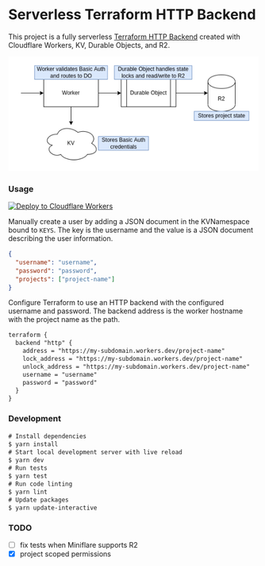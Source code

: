 # Serverless Terraform HTTP Backend

This project is a fully serverless [Terraform HTTP Backend](https://www.terraform.io/language/settings/backends/http) created with Cloudflare Workers, KV, Durable Objects, and R2.


![diagram](./tfstate-edge.drawio.png)

### Usage
[![Deploy to Cloudflare Workers](https://deploy.workers.cloudflare.com/button)](https://deploy.workers.cloudflare.com/?url=https://github.com/broswen/tfstate-edge)

Manually create a user by adding a JSON document in the KVNamespace bound to `KEYS`. The key is the username and the value is a JSON document describing the user information.
```json
{
  "username": "username",
  "password": "password",
  "projects": ["project-name"]
}
```

Configure Terraform to use an HTTP backend with the configured username and password. The backend address is the worker hostname with the project name as the path.
```hcl
terraform {
  backend "http" {
    address = "https://my-subdomain.workers.dev/project-name"
    lock_address = "https://my-subdomain.workers.dev/project-name"
    unlock_address = "https://my-subdomain.workers.dev/project-name"
    username = "username"
    password = "password"
  }
}
```

### Development

```shell
# Install dependencies
$ yarn install
# Start local development server with live reload
$ yarn dev
# Run tests
$ yarn test
# Run code linting
$ yarn lint
# Update packages
$ yarn update-interactive
```

### TODO
- [ ] fix tests when Miniflare supports R2
- [x] project scoped permissions
